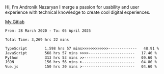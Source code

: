 Hi, I'm Andronik Nazaryan
I merge a passion for usability and user experience with technical knowledge to create cool digital experiences.

[My Gitlab](https://gitlab.com/anridev24)

<!--START_SECTION:waka-->

```txt
From: 28 March 2020 - To: 05 April 2025

Total Time: 3,269 hrs 22 mins

TypeScript        1,598 hrs 57 mins>>>>>>>>>>>>-------------   48.91 %
JavaScript        568 hrs 57 mins >>>>---------------------   17.40 %
Python            313 hrs 53 mins >>-----------------------   09.60 %
JSON              156 hrs 56 mins >------------------------   04.80 %
Vue.js            150 hrs 20 mins >------------------------   04.60 %
```

<!--END_SECTION:waka-->
